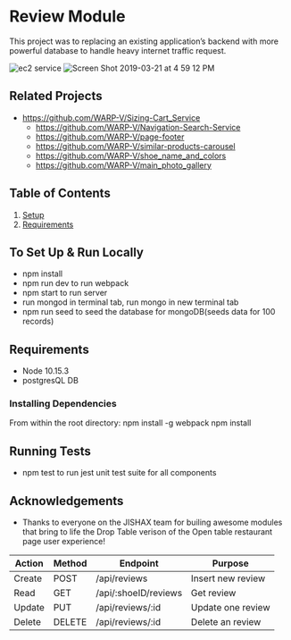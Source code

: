 # Review Module
>


This project was to replacing an existing application’s backend with more powerful database to handle heavy internet traffic request.


![ec2 service](https://user-images.githubusercontent.com/39642408/54904213-24742680-4e9b-11e9-8562-a668de16a37a.png)
![Screen Shot 2019-03-21 at 4 59 12 PM](https://user-images.githubusercontent.com/39642408/54904217-2807ad80-4e9b-11e9-9186-c9022059b457.png)





## Related Projects

- https://github.com/WARP-V/Sizing-Cart_Service
  - https://github.com/WARP-V/Navigation-Search-Service
  - https://github.com/WARP-V/page-footer
  - https://github.com/WARP-V/similar-products-carousel
  - https://github.com/WARP-V/shoe_name_and_colors
  - https://github.com/WARP-V/main_photo_gallery

## Table of Contents

1. [Setup](#Setup)
1. [Requirements](#requirements)




## To Set Up & Run Locally
- npm install
- npm run dev to run webpack
- npm start to run server
- run mongod in terminal tab, run mongo in new terminal tab
- npm run seed to seed the database for mongoDB(seeds data for 100 records)


## Requirements
-  Node 10.15.3
-  postgresQL DB




### Installing Dependencies

From within the root directory:
npm install -g webpack
npm install

## Running Tests
- npm test to run jest unit test suite for all components 

## Acknowledgements
- Thanks to everyone on the JISHAX team for builing awesome modules that bring to life the Drop Table verison of the Open table restaurant page user experience! 




| Action    | Method | Endpoint                                              | Purpose            |
|-----------|--------|-------------------------------------------------------|--------------------|
| Create    | POST   | /api/reviews                                          | Insert new review  |
| Read      | GET    | /api/:shoeID/reviews                                  | Get review         |
| Update    | PUT    | /api/reviews/:id                                      | Update one review  |
| Delete    | DELETE | /api/reviews/:id                                      | Delete an review   |

